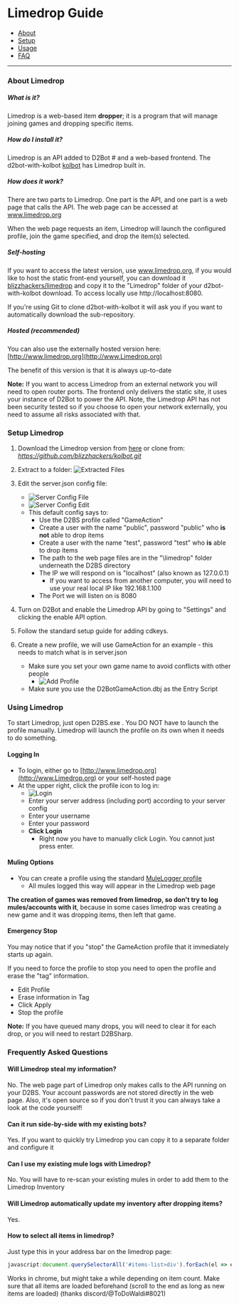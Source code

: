 # Limedrop Guide

* [About](#about-limedrop)
* [Setup](#setup-limedrop)
* [Usage](#using-limedrop)
* [FAQ](#frequently-asked-questions)

-----

### About Limedrop
##### What is it?
Limedrop is a web-based item **dropper**; it is a program that will manage joining games and dropping specific items.

##### How do I install it?
Limedrop is an API added to D2Bot # and a web-based frontend. The d2bot-with-kolbot [kolbot](https://github.com/blizzhackers/kolbot) has Limedrop built in.

##### How does it work?
There are two parts to Limedrop. One part is the API, and one part is a web page that calls the API. The web page can be accessed at www.limedrop.org

When the web page requests an item, Limedrop will launch the configured profile, join the game specified, and drop the item(s) selected.

##### Self-hosting
If you want to access the latest version, use www.limedrop.org, if you would like to host the static front-end yourself, you can download it [blizzhackers/limedrop](https://github.com/blizzhackers/limedrop) and copy it to the "Limedrop" folder of your d2bot-with-kolbot download. To access locally use http://localhost:8080.

If you're using Git to clone d2bot-with-kolbot it will ask you if you want to automatically download the sub-repository.

##### Hosted (recommended)
You can also use the externally hosted version here: [http://www.limedrop.org](http://www.Limedrop.org)

The benefit of this version is that it is always up-to-date

**Note:** If you want to access Limedrop from an external network you will need to open router ports. The frontend only delivers the static site, it uses your instance of D2Bot to power the API. Note, the Limedrop API has not been security tested so if you choose to open your network externally, you need to assume all risks associated with that.

### Setup Limedrop
1. Download the Limedrop version from [here](https://github.com/blizzhackers/kolbot/archive/master.zip) or clone from: _https://github.com/blizzhackers/kolbot.git_

1. Extract to a folder:
	![Extracted Files](assets/limedrop-extract.png)

1. Edit the server.json config file:
	* ![Server Config File](assets/limedrop-serverconfigfile.png)
	* ![Server Config Edit](assets/limedrop-serverconfigedit.png)
	* This default config says to:
		* Use the D2BS profile called "GameAction"
		* Create a user with the name "public", password "public" who **is not** able to drop items
		* Create a user with the name "test", password "test" who **is** able to drop items
		* The path to the web page files are in the "\limedrop" folder underneath the D2BS directory
		* The IP we will respond on is "localhost" (also known as 127.0.0.1)
			* If you want to access from another computer, you will need to use your real local IP like 192.168.1.100
        * The Port we will listen on is 8080
	
1. Turn on D2Bot and enable the Limedrop API by going to "Settings" and clicking the enable API option.

1. Follow the standard setup guide for adding cdkeys.

1. Create a new profile, we will use GameAction for an example - this needs to match what is in server.json
	* Make sure you set your own game name to avoid conflicts with other people
		* ![Add Profile](assets/limedrop-addprofile.png)
    * Make sure you use the D2BotGameAction.dbj as the Entry Script

		
### Using Limedrop
To start Limedrop, just open D2BS.exe . You DO NOT have to launch the profile manually.
Limedrop will launch the profile on its own when it needs to do something.

#### Logging In
* To login, either go to [http://www.limedrop.org](http://www.Limedrop.org) or your self-hosted page
* At the upper right, click the profile icon to log in:
	* ![Login](assets/limedrop-login.png)
	* Enter your server address (including port) according to your server config
	* Enter your username
	* Enter your password
	* **Click Login**
		* Right now you have to manually click Login. You cannot just press enter.

#### Muling Options
* You can create a profile using the standard [MuleLogger profile](https://github.com/blizzhackers/documentation/blob/master/kolbot/D2BotMuleLog.md)
	* All mules logged this way will appear in the Limedrop web page

**The creation of games was removed from limedrop, so don't try to log mules/accounts with it**, because in some cases limedrop was creating a new game and it was dropping items, then left that game.

<!--* You can use the Web Interface to manually add a whole profile, or a single character:
	* ![AddAccount1](assets/limedrop-addaccount1.png)
	* ![AddAccount2](assets/limedrop-addaccount2.png)

	A - Select the realm for the account

	B - Diablo Account

	C - Diablo Account password

	D - Type specific character names, or leave it empty to log all

	E - Click "Add Row" if you want to add more than one account at a time

	F - Limedrop account password

	G - Click to begin logging accounts

**Notes:**

	* it is safe to log the same account by "adding" it through this interface. It will just update the files.

	* currently you _can not_ use Numpad 5 to manually log a character with Limedrop
-->
#### Emergency Stop
You may notice that if you "stop" the GameAction profile that it immediately starts up again.

If you need to force the profile to stop you need to open the profile and erase the "tag" information. 

* Edit Profile
* Erase information in Tag
* Click Apply
* Stop the profile

**Note:** If you have queued many drops, you will need to clear it for each drop, or you will need to restart D2BSharp.

### Frequently Asked Questions

#### Will Limedrop steal my information?
No. The web page part of Limedrop only makes calls to the API running on your D2BS. Your account passwords are not stored directly in the web page. Also, it's open source so if you don't trust it you can always take a look at the code yourself!

#### Can it run side-by-side with my existing bots?
Yes. If you want to quickly try Limedrop you can copy it to a separate folder and configure it

#### Can I use my existing mule logs with Limedrop?
No. You will have to re-scan your existing mules in order to add them to the Limedrop Inventory

#### Will Limedrop automatically update my inventory after dropping items?
Yes.

#### How to select all items in limedrop?
Just type this in your address bar on the limedrop page:
```javascript
javascript:document.querySelectorAll('#items-list>div').forEach(el => el.click())
```
Works in chrome, but might take a while depending on item count.
Make sure that all items are loaded beforehand (scroll to the end as long  as new items are loaded)
(thanks discord/@ToDoWaldi#8021)

